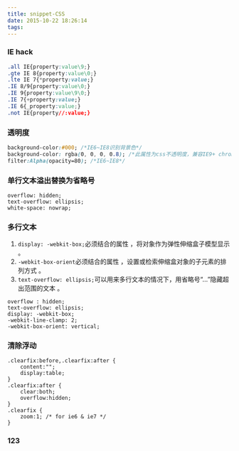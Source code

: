 ```yaml
---
title: snippet-CSS
date: 2015-10-22 18:26:14
tags:
---
```

### IE hack
``` css
.all IE{property:value\9;}  
.gte IE 8{property:value\0;}  
.lte IE 7{*property:value;}  
.IE 8/9{property:value\0;}  
.IE 9{property:value\9\0;}  
.IE 7{+property:value;}  
.IE 6{_property:value;}  
.not IE{property//:value;}
```
<!--more-->
### 透明度
``` css
background-color:#000; /*IE6~IE8识别背景色*/  
background-color: rgba(0, 0, 0, 0.8); /*此属性为css不透明度，兼容IE9+ chrome等高级浏览器*/  
filter:Alpha(opacity=80); /*IE6~IE8*/
```
### 单行文本溢出替换为省略号

```
overflow: hidden;  
text-overflow: ellipsis;  
white-space: nowrap;
```
### 多行文本
 1. `display: -webkit-box;`必须结合的属性 ，将对象作为弹性伸缩盒子模型显示 。
 2. `-webkit-box-orient`必须结合的属性 ，设置或检索伸缩盒对象的子元素的排列方式 。
 3. `text-overflow: ellipsis;`可以用来多行文本的情况下，用省略号“…”隐藏超出范围的文本 。

```
overflow : hidden;
text-overflow: ellipsis;
display: -webkit-box;
-webkit-line-clamp: 2;
-webkit-box-orient: vertical;
```

### 清除浮动
```
.clearfix:before,.clearfix:after {
    content:"";
    display:table;
}
.clearfix:after {
    clear:both;
    overflow:hidden;
}
.clearfix {
    zoom:1; /* for ie6 & ie7 */
}
```
### 123
